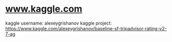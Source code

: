 # www.kaggle.com
kaggle username: alexeygrishanov
kaggle project: https://www.kaggle.com/alexeygrishanov/baseline-sf-tripadvisor-rating-v2-7-ag